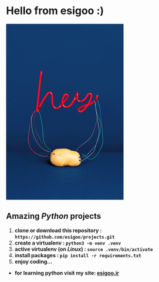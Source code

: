 # Hello from **esigoo** :)
![](neon.gif)
## Amazing *Python* projects 
1. **clone or download this repository : `https://github.com/esigoo/projects.git`**
2. **create a virtualenv :               `python3 -m venv .venv`**
6. **active virtualenv (on *Linux*) :    `source .venv/bin/activate`**
7. **install packages :                  `pip install -r requirements.txt`**
9. **enjoy coding...**
* **for learning python visit my site: [esigoo.ir](https://esigoo.ir)**
